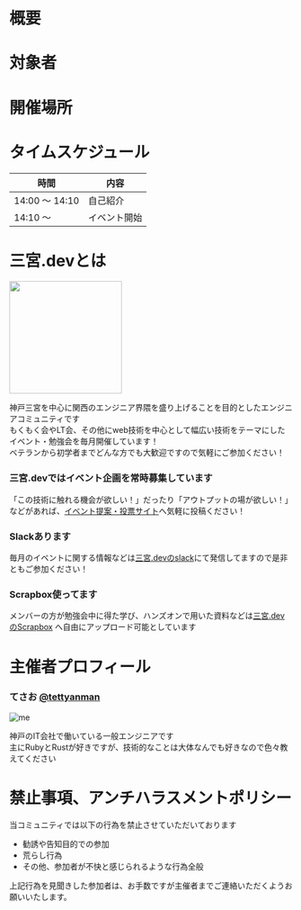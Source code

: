 # 概要

<!-- イベント概要 -->

# 対象者

# 開催場所

# タイムスケジュール

| 時間 | 内容 |
|---|---|
| 14:00 〜 14:10 | 自己紹介 |
| 14:10 〜 | イベント開始 |

# 三宮.devとは

<img src="https://connpass-tokyo.s3.amazonaws.com/thumbs/de/3e/de3e841f2a29f391ceb8d7d407528449.png" width="200" />

神戸三宮を中心に関西のエンジニア界隈を盛り上げることを目的としたエンジニアコミュニティです  
もくもく会やLT会、その他にweb技術を中心として幅広い技術をテーマにしたイベント・勉強会を毎月開催しています！  
ベテランから初学者までどんな方でも大歓迎ですので気軽にご参加ください！

### 三宮.devではイベント企画を常時募集しています
「この技術に触れる機会が欲しい！」だったり「アウトプットの場が欲しい！」などがあれば、[イベント提案・投票サイト](https://proposal.sannomiya.dev)へ気軽に投稿ください！

### Slackあります
毎月のイベントに関する情報などは[三宮.devのslack](https://join.slack.com/t/kobe-sannomiya-dev/shared_invite/zt-g45oc103-sIqIL~Lu~TVz~G38iADyDA)にて発信してますので是非ともご参加ください！

### Scrapbox使ってます
メンバーの方が勉強会中に得た学び、ハンズオンで用いた資料などは[三宮.devのScrapbox](https://scrapbox.io/sannomiya-dev) へ自由にアップロード可能としています

# 主催者プロフィール

### てさお [@tettyanman](https://twitter.com/tettyanman)

![me](https://avatars.githubusercontent.com/tessai9?s=200)

神戸のIT会社で働いている一般エンジニアです  
主にRubyとRustが好きですが、技術的なことは大体なんでも好きなので色々教えてください

# 禁止事項、アンチハラスメントポリシー

当コミュニティでは以下の行為を禁止させていただいております

- 勧誘や告知目的での参加
- 荒らし行為
- その他、参加者が不快と感じられるような行為全般

上記行為を見聞きした参加者は、お手数ですが主催者までご連絡いただくようお願いいたします。
